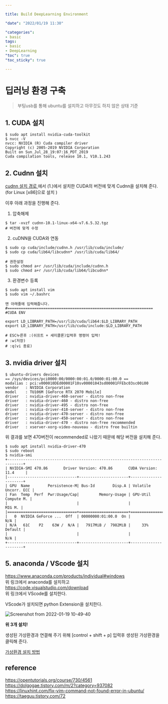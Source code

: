 ```yaml
---

title: Build DeepLearning Environment

"date": "2022/01/19 11:30"

"categories": 
- basic
tags:
- basic
- DeepLearning
"toc": true
"toc_sticky": true

---
```


  

# 딥러닝 환경 구축   

> 부팅usb를 통해 ubuntu를 설치하고 아무것도 하지 않은 상태 기준  

## 1. CUDA 설치   

```
$ sudo apt install nvidia-cuda-toolkit
$ nvcc -V
nvcc: NVIDIA (R) Cuda compiler driver
Copyright (c) 2005-2019 NVIDIA Corporation
Built on Sun_Jul_28_19:07:16_PDT_2019
Cuda compilation tools, release 10.1, V10.1.243
```


## 2. Cudnn 설치   
[cudnn 설치 경로 ](https://developer.nvidia.com/rdp/cudnn-archive)에서 (1.)에서 설치한 CUDA의 버전에 맞게 Cudnn을 설치해 준다. (for Linux [x86]으로 설치 )

이후 아래 과정을 진행해 준다. 
 

1. 압축해제

```
$ tar -xvzf cudnn-10.1-linux-x64-v7.6.5.32.tgz
# 버전에 맞게 수정 
```

2. cuDNN을 CUDA와 연동  

```
$ sudo cp cuda/include/cudnn.h /usr/lib/cuda/include/
$ sudo cp cuda/lib64/libcudnn* /usr/lib/cuda/lib64/

# 권한설정
$ sudo chmod a+r /usr/lib/cuda/include/cudnn.h 
$ sudo chmod a+r /usr/lib/cuda/lib64/libcudnn*
```

3. 환경변수 등록     

```
$ sudo apt install vim 
$ sudo vim ~/.bashrc

맨 아래줄에 입력해줍니다.
#=================================================================
#CUDA ENV

export LD_LIBRARY_PATH=/usr/lib/cuda/lib64:$LD_LIBRARY_PATH
export LD_LIBRARY_PATH=/usr/lib/cuda/include:$LD_LIBRARY_PATH

# ESC누른후 :(쉬프트 + 세미콜론)입력후 명령어 입력!
# :w(저장)
# :q(vi 종료) 
```  
  
## 3. nvidia driver 설치  
 

```
$ ubuntu-drivers devices
== /sys/devices/pci0000:00/0000:00:01.0/0000:01:00.0 ==
modalias : pci:v000010DEd00001F10sv00001043sd00001FFEbc03sc00i00
vendor   : NVIDIA Corporation
model    : TU106M [GeForce RTX 2070 Mobile]
driver   : nvidia-driver-460-server - distro non-free
driver   : nvidia-driver-460 - distro non-free
driver   : nvidia-driver-495 - distro non-free
driver   : nvidia-driver-418-server - distro non-free
driver   : nvidia-driver-470-server - distro non-free
driver   : nvidia-driver-450-server - distro non-free
driver   : nvidia-driver-470 - distro non-free recommended
driver   : xserver-xorg-video-nouveau - distro free builtin
```
위 결과를 보면 470버전이 recommended로 나왔기 때문에 해당 버전을 설치해 준다. 

```
$ sudo apt install nvidia-driver-470
$ sudo reboot
$ nvidia-smi
+-----------------------------------------------------------------------------+
| NVIDIA-SMI 470.86       Driver Version: 470.86       CUDA Version: 11.4     |
|-------------------------------+----------------------+----------------------+
| GPU  Name        Persistence-M| Bus-Id        Disp.A | Volatile Uncorr. ECC |
| Fan  Temp  Perf  Pwr:Usage/Cap|         Memory-Usage | GPU-Util  Compute M. |
|                               |                      |               MIG M. |
|===============================+======================+======================|
|   0  NVIDIA GeForce ...  Off  | 00000000:01:00.0  On |                  N/A |
| N/A   61C    P2    63W /  N/A |   7917MiB /  7982MiB |     33%      Default |
|                               |                      |                  N/A |
+-------------------------------+----------------------+----------------------+
```

## 5. anaconda / VScode 설치 

https://www.anaconda.com/products/individual#windows  
위 링크에서 anaconda를 설치하고   
https://code.visualstudio.com/download  
위 링크에서 VScode를 설치한다.     

VScode가 설치되면 python Extension을 설치한다. 

![Screenshot from 2022-01-19 10-49-40](https://user-images.githubusercontent.com/77032455/150048493-3f883d1d-40fb-4c05-9242-5c56fe6117bf.png)

**위 3개 설치!**

생성된 가상환경과 연결해 주기 위해 
[control + shift + p] 입력후 생성된 가상환경을 클릭해 준다. 

[가상환경 설치 방법](https://qpwoei1222.tistory.com/5)








## reference 
https://opentutorials.org/course/730/4561  
https://dolgogae.tistory.com/m/2?category=937082  
https://linuxhint.com/fix-vim-command-not-found-error-in-ubuntu/  
https://taeguu.tistory.com/72  
